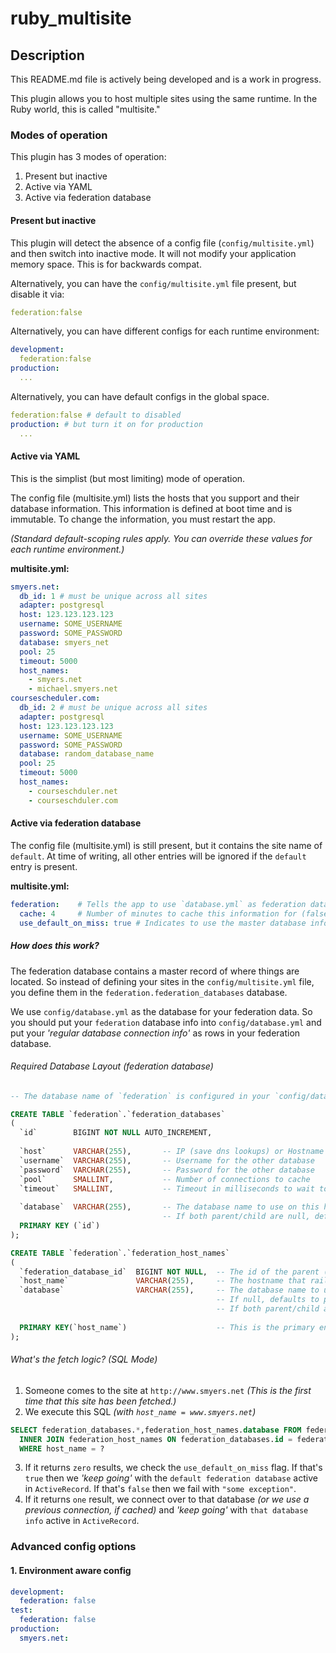 # ruby_multisite

## Description

This README.md file is actively being developed and is a work in progress.

This plugin allows you to host multiple sites using the same runtime. In the Ruby world, this is called "multisite."

### Modes of operation

This plugin has 3 modes of operation:

1. Present but inactive
2. Active via YAML
3. Active via federation database 

#### Present but inactive

This plugin will detect the absence of a config file (`config/multisite.yml`) and then switch into inactive mode. It will not modify your application memory space. This is for backwards compat.

Alternatively, you can have the `config/multisite.yml` file present, but disable it via:

```YAML
federation:false
```

Alternatively, you can have different configs for each runtime environment:

```YAML
development: 
  federation:false
production: 
  ...
```

Alternatively, you can have default configs in the global space.

```YAML
federation:false # default to disabled
production: # but turn it on for production
  ...
```

#### Active via YAML

This is the simplist (but most limiting) mode of operation.

The config file (multisite.yml) lists the hosts that you support and their database information. This information is defined at boot time and is immutable. To change the information, you must restart the app.

*(Standard default-scoping rules apply. You can override these values for each runtime environment.)*

**multisite.yml:**
```yaml
smyers.net:
  db_id: 1 # must be unique across all sites
  adapter: postgresql
  host: 123.123.123.123
  username: SOME_USERNAME
  password: SOME_PASSWORD
  database: smyers_net
  pool: 25
  timeout: 5000
  host_names:
    - smyers.net
    - michael.smyers.net
coursescheduler.com:
  db_id: 2 # must be unique across all sites
  adapter: postgresql
  host: 123.123.123.123
  username: SOME_USERNAME
  password: SOME_PASSWORD
  database: random_database_name
  pool: 25
  timeout: 5000
  host_names:
    - courseschduler.net
    - courseschduler.com
```

#### Active via federation database

The config file (multisite.yml) is still present, but it contains the site name of `default`. At time of writing, all other entries will be ignored if the `default` entry is present.

**multisite.yml:**
```yaml
federation:    # Tells the app to use `database.yml` as federation data, not actual data.
  cache: 4     # Number of minutes to cache this information for (false or 0 to disable caching. WARNING: SQL query every refresh! Defaults to 24 hours)
  use_default_on_miss: true # Indicates to use the master database information if the site is not found in the database. This means you need to use your load balancer (ex: nginx) to protect this site from unsupported hostnames.
```

##### How does this work?

The federation database contains a master record of where things are located. So instead of defining your sites in the `config/multisite.yml` file, you define them in the `federation.federation_databases` database. 

We use `config/database.yml` as the database for your federation data. So you should put your `federation` database info into `config/database.yml` and put your *'regular database connection info'* as rows in your federation database.

###### Required Database Layout (federation database)

```sql
-- The database name of `federation` is configured in your `config/database.yml` file

CREATE TABLE `federation`.`federation_databases`
(
  `id`        BIGINT NOT NULL AUTO_INCREMENT, 
  
  `host`      VARCHAR(255),       -- IP (save dns lookups) or Hostname of other database
  `username`  VARCHAR(255),       -- Username for the other database
  `password`  VARCHAR(255),       -- Password for the other database
  `pool`      SMALLINT,           -- Number of connections to cache
  `timeout`   SMALLINT,           -- Timeout in milliseconds to wait to connect
  
  `database`  VARCHAR(255),       -- The database name to use on this host. (can be null)
                                  -- If both parent/child are null, defaults to your `database.yml` value.
  PRIMARY KEY (`id`)
);

CREATE TABLE `federation`.`federation_host_names`
(
  `federation_database_id`  BIGINT NOT NULL,  -- The id of the parent (federation.federation_sites) 
  `host_name`               VARCHAR(255),     -- The hostname that rails sees (ex: smyers.net)
  `database`                VARCHAR(255),     -- The database name to use for this host name. 
                                              -- If null, defaults to parent value.
                                              -- If both parent/child are null, defaults to your `database.yml` value.
  
  PRIMARY KEY(`host_name`)                    -- This is the primary entry point to this dataset.
);
```

###### What's the fetch logic? (SQL Mode)

1. Someone comes to the site at `http://www.smyers.net` *(This is the first time that this site has been fetched.)*
2. We execute this SQL *(with `host_name = www.smyers.net`)*
```SQL
SELECT federation_databases.*,federation_host_names.database FROM federation_databases
  INNER JOIN federation_host_names ON federation_databases.id = federation_host_names.federation_database_id
  WHERE host_name = ?
```
3. If it returns `zero` results, we check the `use_default_on_miss` flag. If that's `true` then we *'keep going'* with the `default federation database` active in `ActiveRecord`. If that's `false` then we fail with `"some exception"`.
4. If it returns `one` result, we connect over to that database *(or we use a previous connection, if cached)* and *'keep going'* with `that database info` active in `ActiveRecord`.

### Advanced config options

#### 1. Environment aware config

```YAML
development:
  federation: false
test:
  federation: false
production:
  smyers.net: 
    
```



